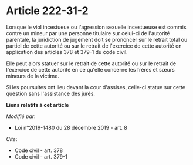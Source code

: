 # Article 222-31-2

Lorsque le viol incestueux ou l'agression sexuelle incestueuse est commis contre un mineur par une personne titulaire sur
celui-ci de l'autorité parentale, la juridiction de jugement doit se prononcer sur le retrait total ou partiel de cette
autorité ou sur le retrait de l'exercice de cette autorité en application des articles 378 et 379-1 du code civil.

Elle peut alors statuer sur le retrait de cette autorité ou sur le retrait de l'exercice de cette autorité en ce qu'elle
concerne les frères et sœurs mineurs de la victime.

Si les poursuites ont lieu devant la cour d'assises, celle-ci statue sur cette question sans l'assistance des jurés.

**Liens relatifs à cet article**

_Modifié par_:

  - Loi n°2019-1480 du 28 décembre 2019 - art. 8

_Cite_:

  - Code civil - art. 378
  - Code civil - art. 379-1

